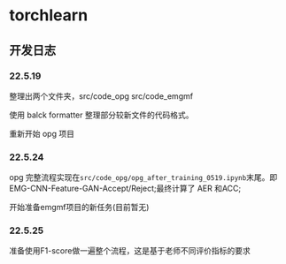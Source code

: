 # torchlearn
## 开发日志
### 22.5.19
整理出两个文件夹，src/code_opg src/code_emgmf

使用 balck formatter 整理部分较新文件的代码格式。

重新开始 opg 项目
### 22.5.24
opg 完整流程实现在`src/code_opg/opg_after_training_0519.ipynb`末尾。即EMG-CNN-Feature-GAN-Accept/Reject;最终计算了 AER 和ACC;

开始准备emgmf项目的新任务(目前暂无)
### 22.5.25
准备使用F1-score做一遍整个流程，这是基于老师不同评价指标的要求